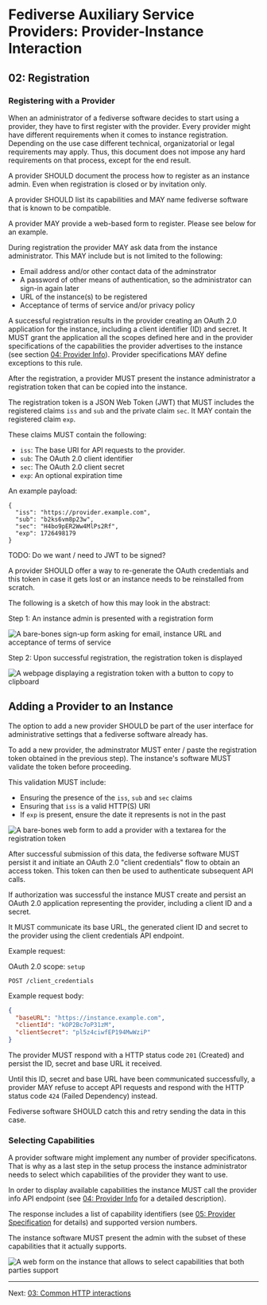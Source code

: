 # Fediverse Auxiliary Service Providers: Provider-Instance Interaction

## 02: Registration

### Registering with a Provider

When an administrator of a fediverse software decides to start using a
provider, they have to first register with the provider. Every provider
might have different requirements when it comes to instance
registration. Depending on the use case different technical,
organizatorial or legal requirements may apply. Thus, this document does
not impose any hard requirements on that process, except for the end
result.

A provider SHOULD document the process how to register as an instance
admin. Even when registration is closed or by invitation only.

A provider SHOULD list its capabilities and MAY name fediverse software
that is known to be compatible.

A provider MAY provide a web-based form to register. Please see below
for an example.

During registration the provider MAY ask data from the instance
administrator. This MAY include but is not limited to the following:

* Email address and/or other contact data of the adminstrator
* A password of other means of authentication, so the administrator can
  sign-in again later
* URL of the instance(s) to be registered
* Acceptance of terms of service and/or privacy policy

A successful registration results in the provider creating an OAuth 2.0
application for the instance, including a client identifier (ID) and
secret. It MUST grant the application all the scopes defined here and in
the provider specifications of the capabilities the provider advertises
to the instance (see section [04: Provider Info](provider_info.md)).
Provider specifications MAY define exceptions to this rule.

After the registration, a provider MUST present the instance
administrator a registration token that can be copied into the instance.

The registration token is a JSON Web Token (JWT) that MUST includes the
registered claims `iss` and `sub` and the private claim `sec`. It MAY
contain the registered claim `exp`.

These claims MUST contain the following:

* `iss`: The base URI for API requests to the provider.
* `sub`: The OAuth 2.0 client identifier
* `sec`: The OAuth 2.0 client secret
* `exp`: An optional expiration time

An example payload:

```
{
  "iss": "https://provider.example.com",
  "sub": "b2ks6vm8p23w",
  "sec": "H4bo9pER2Ww4MlPs2Rf",
  "exp": 1726498179
}
```

TODO: Do we want / need to JWT to be signed?

A provider SHOULD offer a way to re-generate the OAuth credentials and
this token in case it gets lost or an instance needs to be reinstalled
from scratch.

The following is a sketch of how this may look in the abstract:

Step 1: An instance admin is presented with a registration form

![A bare-bones sign-up form asking for email, instance URL and acceptance of terms of service](../../images/instance_sign_up.svg)

Step 2: Upon successful registration, the registration token is
displayed

![A webpage displaying a registration token with a button to copy to clipboard](../../images/instance_sign_up_success.svg)

## Adding a Provider to an Instance

The option to add a new provider SHOULD be part of the user interface
for administrative settings that a fediverse software already has.

To add a new provider, the adminstrator MUST enter / paste the
registration token obtained in the previous step). The instance's
software MUST validate the token before proceeding.

This validation MUST include:

* Ensuring the presence of the `iss`, `sub` and `sec` claims
* Ensuring that `iss` is a valid HTTP(S) URI
* If `exp` is present, ensure the date it represents is not in the past

![A bare-bones web form to add a provider with a textarea for the registration token](../../images/add_provider.svg)

After successful submission of this data, the fediverse software MUST
persist it and initiate an OAuth 2.0 "client credentials" flow to
obtain an access token. This token can then be used to authenticate
subsequent API calls.

If authorization was successful the instance MUST create and persist an
OAuth 2.0 application representing the provider, including a client ID
and a secret.

It MUST communicate its base URL, the generated client ID and secret to
the provider using the client credentials API endpoint.

Example request:

OAuth 2.0 scope: `setup`

```http
POST /client_credentials
```

Example request body:

```json
{
  "baseURL": "https://instance.example.com",
  "clientId": "kOP2Bc7oP31zM",
  "clientSecret": "pl5z4ciwfEP194MwWziP"
}
```

The provider MUST respond with a HTTP status code `201` (Created)  and
persist the ID, secret and base URL it received.

Until this ID, secret and base URL have been communicated successfully,
a provider MAY refuse to accept API requests and respond with the HTTP
status code `424` (Failed Dependency) instead.

Fediverse software SHOULD catch this and retry sending the data in this
case.

### Selecting Capabilities

A provider software might implement any number of provider
specificatons. That is why as a last step in the setup process the
instance administrator needs to select which capabilities of the
provider they want to use.

In order to display available capabilities the instance MUST
call the provider info API endpoint (see
[04: Provider Info](provider_info.md) for a detailed description).

The response includes a list of capability identifiers (see
[05: Provider Specification](provider_specifications.md) for details)
and supported version numbers.

The instance software MUST present the admin with the subset of these
capabilities that it actually supports.


![A web form on the instance that allows to select capabilities that both parties support](../../images/select_capabilities.svg)

---

Next: [03: Common HTTP interactions](common_http_interactions.md)
